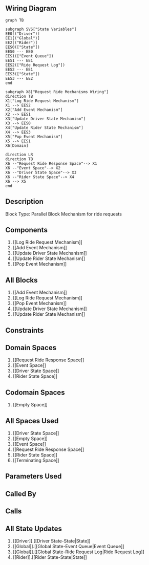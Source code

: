 ## Wiring Diagram

```mermaid
graph TB

subgraph SVS["State Variables"]
EE0[("Driver")]
EE1[("Global")]
EE2[("Rider")]
EES0(["State"])
EES0 --- EE0
EES1(["Event Queue"])
EES1 --- EE1
EES2(["Ride Request Log"])
EES2 --- EE1
EES3(["State"])
EES3 --- EE2
end

subgraph X8["Request Ride Mechanisms Wiring"]
direction TB
X1["Log Ride Request Mechanism"]
X1 --> EES2
X2["Add Event Mechanism"]
X2 --> EES1
X3["Update Driver State Mechanism"]
X3 --> EES0
X4["Update Rider State Mechanism"]
X4 --> EES3
X5["Pop Event Mechanism"]
X5 --> EES1
X6[Domain]

direction LR
direction TB
X6 --"Request Ride Response Space"--> X1
X6 --"Event Space"--> X2
X6 --"Driver State Space"--> X3
X6 --"Rider State Space"--> X4
X6 --> X5
end
```

## Description

Block Type: Parallel Block
Mechanism for ride requests
## Components
1. [[Log Ride Request Mechanism]]
2. [[Add Event Mechanism]]
3. [[Update Driver State Mechanism]]
4. [[Update Rider State Mechanism]]
5. [[Pop Event Mechanism]]

## All Blocks
1. [[Add Event Mechanism]]
2. [[Log Ride Request Mechanism]]
3. [[Pop Event Mechanism]]
4. [[Update Driver State Mechanism]]
5. [[Update Rider State Mechanism]]

## Constraints

## Domain Spaces
1. [[Request Ride Response Space]]
2. [[Event Space]]
3. [[Driver State Space]]
4. [[Rider State Space]]

## Codomain Spaces
1. [[Empty Space]]

## All Spaces Used
1. [[Driver State Space]]
2. [[Empty Space]]
3. [[Event Space]]
4. [[Request Ride Response Space]]
5. [[Rider State Space]]
6. [[Terminating Space]]

## Parameters Used

## Called By

## Calls

## All State Updates
1. [[Driver]].[[Driver State-State|State]]
2. [[Global]].[[Global State-Event Queue|Event Queue]]
3. [[Global]].[[Global State-Ride Request Log|Ride Request Log]]
4. [[Rider]].[[Rider State-State|State]]

